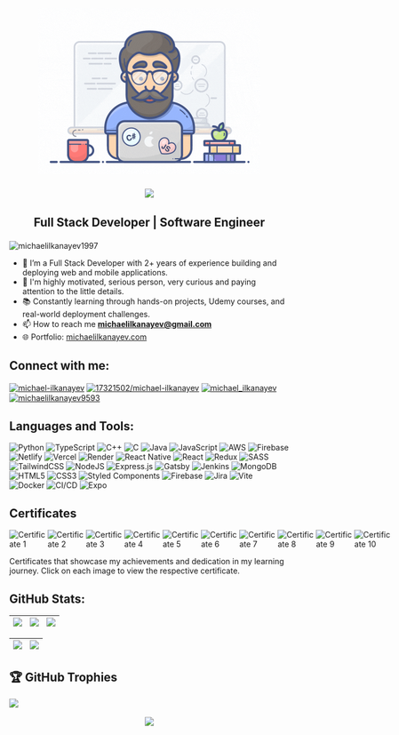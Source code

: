 
<h1 align="center">
 <img src="MichaelIlkanayevGIF.gif" width="400"/>
</h1>
<div id="header" align="center">
  <img src="https://github.com/michaelilkanayev1997/michaelilkanayev1997/assets/93651794/627cda00-43a1-416a-8fd4-576fd22ef854" width="500"/>

</div>

##     <p align = "center"> Full Stack Developer | Software Engineer </p>
<p align="left"> <img src="https://komarev.com/ghpvc/?username=michaelilkanayev1997&label=Profile%20views&color=0e75b6&style=flat" alt="michaelilkanayev1997" /> </p>

- 💼 I’m a Full Stack Developer with 2+ years of experience building and deploying web and mobile applications.
- 💪 I'm highly motivated, serious person, very curious and paying attention to the little details.
- 📚 Constantly learning through hands-on projects, Udemy courses, and real-world deployment challenges.
- 📫 How to reach me **michaelilkanayev@gmail.com**
- 🌐 Portfolio: [michaelilkanayev.com](https://michaelilkanayev.com)

<h2 align="left">Connect with me:</h2>

<p align="left">
<a href="https://linkedin.com/in/michael-ilkanayev" target="blank"><img align="center" src="https://raw.githubusercontent.com/rahuldkjain/github-profile-readme-generator/master/src/images/icons/Social/linked-in-alt.svg" alt="michael-ilkanayev" height="30" width="40" /></a>
<a href="https://stackoverflow.com/users/17321502/michael-ilkanayev" target="blank"><img align="center" src="https://raw.githubusercontent.com/rahuldkjain/github-profile-readme-generator/master/src/images/icons/Social/stack-overflow.svg" alt="17321502/michael-ilkanayev" height="30" width="40" /></a>
<a href="https://instagram.com/michael_ilkanayev" target="blank"><img align="center" src="https://raw.githubusercontent.com/rahuldkjain/github-profile-readme-generator/master/src/images/icons/Social/instagram.svg" alt="michael_ilkanayev" height="30" width="40" /></a>
<a href="https://www.youtube.com/@michaelilkanayev9593" target="blank"><img align="center" src="https://raw.githubusercontent.com/rahuldkjain/github-profile-readme-generator/master/src/images/icons/Social/youtube.svg" alt="michaelilkanayev9593" height="30" width="40" /></a>
</p>


<h2 align="left">Languages and Tools:</h2>

![Python](https://img.shields.io/badge/python-3670A0?style=for-the-badge&logo=python&logoColor=ffdd54) ![TypeScript](https://img.shields.io/badge/typescript-%23007ACC.svg?style=for-the-badge&logo=typescript&logoColor=white) ![C++](https://img.shields.io/badge/c++-%2300599C.svg?style=for-the-badge&logo=c%2B%2B&logoColor=white) ![C](https://img.shields.io/badge/c-%2300599C.svg?style=for-the-badge&logo=c&logoColor=white) ![Java](https://img.shields.io/badge/java-%23ED8B00.svg?style=for-the-badge&logo=openjdk&logoColor=white) ![JavaScript](https://img.shields.io/badge/javascript-%23323330.svg?style=for-the-badge&logo=javascript&logoColor=%23F7DF1E) ![AWS](https://img.shields.io/badge/AWS-%23FF9900.svg?style=for-the-badge&logo=amazon-aws&logoColor=white) ![Firebase](https://img.shields.io/badge/firebase-%23039BE5.svg?style=for-the-badge&logo=firebase) ![Netlify](https://img.shields.io/badge/netlify-%23000000.svg?style=for-the-badge&logo=netlify&logoColor=#00C7B7) ![Vercel](https://img.shields.io/badge/vercel-%23000000.svg?style=for-the-badge&logo=vercel&logoColor=white) ![Render](https://img.shields.io/badge/Render-%46E3B7.svg?style=for-the-badge&logo=render&logoColor=white) ![React Native](https://img.shields.io/badge/react_native-%2320232a.svg?style=for-the-badge&logo=react&logoColor=%2361DAFB) ![React](https://img.shields.io/badge/react-%2320232a.svg?style=for-the-badge&logo=react&logoColor=%2361DAFB) ![Redux](https://img.shields.io/badge/redux-%23593d88.svg?style=for-the-badge&logo=redux&logoColor=white) ![SASS](https://img.shields.io/badge/SASS-hotpink.svg?style=for-the-badge&logo=SASS&logoColor=white) ![TailwindCSS](https://img.shields.io/badge/tailwindcss-%2338B2AC.svg?style=for-the-badge&logo=tailwind-css&logoColor=white) ![NodeJS](https://img.shields.io/badge/node.js-6DA55F?style=for-the-badge&logo=node.js&logoColor=white) ![Express.js](https://img.shields.io/badge/express.js-%23404d59.svg?style=for-the-badge&logo=express&logoColor=%2361DAFB) ![Gatsby](https://img.shields.io/badge/Gatsby-%23663399.svg?style=for-the-badge&logo=gatsby&logoColor=white) ![Jenkins](https://img.shields.io/badge/jenkins-%232C5263.svg?style=for-the-badge&logo=jenkins&logoColor=white) ![MongoDB](https://img.shields.io/badge/MongoDB-%234ea94b.svg?style=for-the-badge&logo=mongodb&logoColor=white) ![HTML5](https://img.shields.io/badge/html5-%23E34F26.svg?style=for-the-badge&logo=html5&logoColor=white) ![CSS3](https://img.shields.io/badge/css3-%231572B6.svg?style=for-the-badge&logo=css3&logoColor=white) ![Styled Components](https://img.shields.io/badge/styled--components-DB7093?style=for-the-badge&logo=styled-components&logoColor=white) ![Firebase](https://img.shields.io/badge/Firebase-039BE5?style=for-the-badge&logo=Firebase&logoColor=white) ![Jira](https://img.shields.io/badge/jira-%230A0FFF.svg?style=for-the-badge&logo=jira&logoColor=white) ![Vite](https://img.shields.io/badge/vite-%23646CFF.svg?style=for-the-badge&logo=vite&logoColor=white) ![Docker](https://img.shields.io/badge/docker-%230db7ed.svg?style=for-the-badge&logo=docker&logoColor=white) ![CI/CD](https://img.shields.io/badge/CI%2FCD-blue?style=for-the-badge&logo=githubactions&logoColor=white) ![Expo](https://img.shields.io/badge/expo-1B1F23?style=for-the-badge&logo=expo&logoColor=white)





## Certificates
<div style="display: flex; justify-content: space-between; align-items: center;">
 <img src="https://udemy-certificate.s3.amazonaws.com/image/UC-45c1f880-d0f4-47d7-ba80-6b72780ea5c6.jpg?v=1705840946000" width="250px" alt="Certificate 1">
  <img src="https://udemy-certificate.s3.amazonaws.com/image/UC-631fb29d-5cbb-4ca5-a8de-6745b4b57284.jpg?v=1691858982000" width="250px" alt="Certificate 2">
  <img src="https://udemy-certificate.s3.amazonaws.com/image/UC-0f2ecdca-6585-4f74-9d41-b5bd1888704f.jpg?v=1705513028000" width="250px" alt="Certificate 3">
  <img src="https://udemy-certificate.s3.amazonaws.com/image/UC-79d75d78-d223-4d1f-96e3-51287eeee323.jpg?v=1702497656000" width="250px" alt="Certificate 4">
  <img src="https://udemy-certificate.s3.amazonaws.com/image/UC-33ff7171-63d3-4236-8028-33f09aa7a421.jpg?v=1698490560000" width="250px" alt="Certificate 5">
  <img src="https://udemy-certificate.s3.amazonaws.com/image/UC-2ba67ac7-fcbd-49fe-8628-8d54ff0037c1.jpg?v=1691423164000" width="250px" alt="Certificate 6">
  <img src="https://udemy-certificate.s3.amazonaws.com/image/UC-f923fe11-2e24-4a11-bb2f-eb2499e08417.jpg?v=1692396219000" width="250px" alt="Certificate 7">
  <img src="https://udemy-certificate.s3.amazonaws.com/image/UC-0e33df7a-5d2f-4bc7-840d-c9411cf25042.jpg?v=1694096510000" width="250px" alt="Certificate 8">
  <img src="https://udemy-certificate.s3.amazonaws.com/image/UC-7561e569-034c-4d9a-bc76-9e80d3622684.jpg?v=1729338673000" width="250px" alt="Certificate 9">
  <img src="https://udemy-certificate.s3.amazonaws.com/image/UC-6d7393b4-cf32-4a8f-bb89-80c77e412e7f.jpg?v=1740861674000" width="250px" alt="Certificate 10">
</div>



Certificates that showcase my achievements and dedication in my learning journey. Click on each image to view the respective certificate.

## GitHub Stats:

| ![](http://github-profile-summary-cards.vercel.app/api/cards/stats?username=michaelilkanayev1997&theme=nord_dark) | ![](http://github-profile-summary-cards.vercel.app/api/cards/repos-per-language?username=michaelilkanayev1997&hide=Html&theme=nord_dark) | ![](http://github-profile-summary-cards.vercel.app/api/cards/most-commit-language?username=michaelilkanayev1997&theme=nord_dark&rndm=123) |
| :-: | :-: | :-: |

| ![](http://github-profile-summary-cards.vercel.app/api/cards/profile-details?username=michaelilkanayev1997&theme=nord_dark&rndm=456) | ![](https://github-readme-streak-stats.herokuapp.com/?user=michaelilkanayev1997&hide_border=true&date_format=M%20j%5B%2C%20Y%5D&background=2D3742&stroke=2D3742&ring=6bbbca&fire=6bbbca&currStreakNum=fff&sideNums=6bbbca&currStreakLabel=6bbbca&sideLabels=fff&dates=fff) |
| :-: | :-: |

## 🏆 GitHub Trophies
![](https://github-profile-trophy.vercel.app/?username=michaelilkanayev1997&theme=radical&no-frame=false&no-bg=false&margin-w=4)

<div align="center">
 <img src="https://github.com/michaelilkanayev1997/michaelilkanayev1997/assets/93651794/37ba2016-977c-40fb-bb4d-fde83efec0db" width="400"/>
</div>
